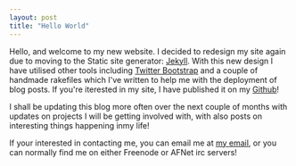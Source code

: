 ```yaml
---
layout: post
title: "Hello World"
---
```


Hello, and welcome to my new website. I decided to redesign my site again due to moving to the Static site generator: [Jekyll][1]. With this new design I have utilised other tools including [Twitter Bootstrap][2] and a couple of handmade rakefiles which I've written to help me with the deployment of blog posts. If you're iterested in my site, I have published it on my [Github][3]! 

 [1]: http://www.github.com/mojombo/jekyll
 [2]: http://twitter.github.com/bootstrap
 [3]: http://www.github.com/ssherar/ssherar.github.com

I shall be updating this blog more often over the next couple of months with updates on projects I will be getting involved with, with also posts on interesting things happening inmy life!

If your interested in contacting me, you can email me at [my email](mailto:sbsherar@gmail.com), or you can normally find me on either Freenode or AFNet irc servers!
